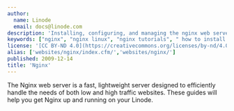 ```yaml
---
author:
  name: Linode
  email: docs@linode.com
description: 'Installing, configuring, and managing the nginx web server for both static and dynamic content.'
keywords: ["nginx", "nginx linux", "nginx tutorials", " how to install nginx", " Linode", " configure nginx", " managing nginx", " cloud server", " install nginx on cloud server"]
license: '[CC BY-ND 4.0](https://creativecommons.org/licenses/by-nd/4.0)'
alias: ['websites/nginx/index.cfm/','websites/nginx/']
published: 2009-12-14
title: 'Nginx'
---
```


The Nginx web server is a fast, lightweight server designed to efficiently handle the needs of both low and high traffic websites. These guides will help you get Nginx up and running on your Linode.

